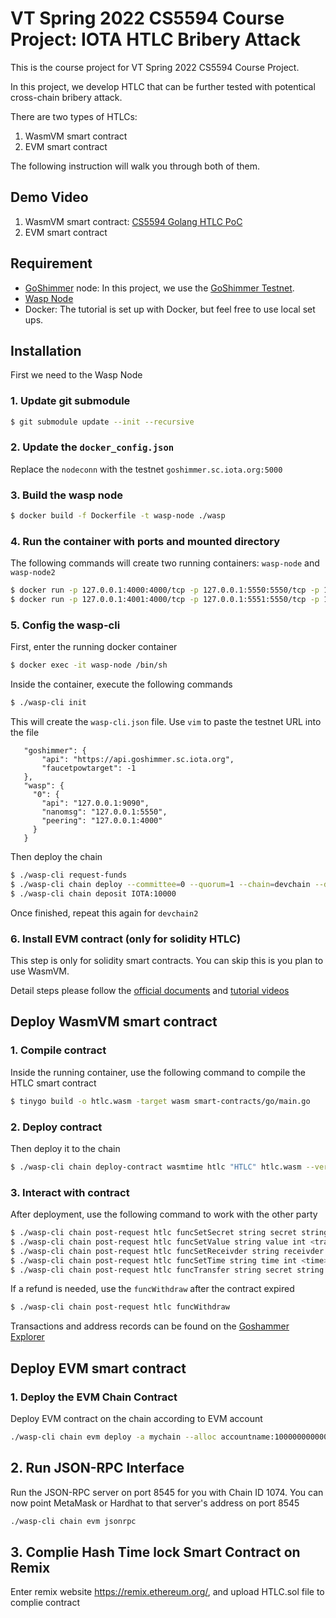 # VT Spring 2022 CS5594 Course Project: IOTA HTLC Bribery Attack

This is the course project for VT Spring 2022 CS5594 Course Project.

In this project, we develop HTLC that can be further tested with potentical cross-chain bribery attack.

There are two types of HTLCs:
1. WasmVM smart contract
2. EVM smart contract

The following instruction will walk you through both of them.

## Demo Video
1. WasmVM smart contract: [CS5594 Golang HTLC PoC](https://youtu.be/uInMscmOfCU)
2. EVM smart contract

## Requirement
- [GoShimmer](https://wiki.iota.org/goshimmer/welcome) node: In this project, we use the [GoShimmer Testnet](https://wiki.iota.org/smart-contracts/guide/chains_and_nodes/testnet).
- [Wasp Node](https://wiki.iota.org/smart-contracts/overview)
- Docker: The tutorial is set up with Docker, but feel free to use local set ups.

## Installation
First we need to the Wasp Node

### 1. Update git submodule
```sh
$ git submodule update --init --recursive
```

### 2. Update the `docker_config.json`
Replace the `nodeconn` with the testnet `goshimmer.sc.iota.org:5000`


### 3. Build the wasp node
```sh
$ docker build -f Dockerfile -t wasp-node ./wasp
```

### 4. Run the container with ports and mounted directory
The following commands will create two running containers: `wasp-node` and `wasp-node2`
```sh
$ docker run -p 127.0.0.1:4000:4000/tcp -p 127.0.0.1:5550:5550/tcp -p 127.0.0.1:7000:7000/tcp -p 127.0.0.1:8545:8545/tcp -p 127.0.0.1:8546:8546/tcp -p 127.0.0.1:9090:9090/tcp -v $(pwd)/contracts:/wasp/smart-contracts -d --name wasp-node wasp-node
$ docker run -p 127.0.0.1:4001:4000/tcp -p 127.0.0.1:5551:5550/tcp -p 127.0.0.1:7001:7000/tcp -p 127.0.0.1:8547:8545/tcp -p 127.0.0.1:8548:8546/tcp -p 127.0.0.1:9091:9090/tcp -v $(pwd)/contracts:/wasp/smart-contracts -d --name wasp-node2 wasp-node
```

### 5. Config the wasp-cli
First, enter the running docker container
```sh
$ docker exec -it wasp-node /bin/sh
```

Inside the container, execute the following commands
```sh
$ ./wasp-cli init
```

This will create the `wasp-cli.json` file. Use `vim` to paste the testnet URL into the file
```
   "goshimmer": {
       "api": "https://api.goshimmer.sc.iota.org",
       "faucetpowtarget": -1
   },
   "wasp": {
     "0": {
       "api": "127.0.0.1:9090",
       "nanomsg": "127.0.0.1:5550",
       "peering": "127.0.0.1:4000"
     }
   }
```

Then deploy the chain
```sh
$ ./wasp-cli request-funds
$ ./wasp-cli chain deploy --committee=0 --quorum=1 --chain=devchain --description="devchain1"
$ ./wasp-cli chain deposit IOTA:10000
```

Once finished, repeat this again for `devchain2`

### 6. Install EVM contract (only for solidity HTLC)
This step is only for solidity smart contracts. You can skip this is you plan to use WasmVM.

Detail steps please follow the [official documents](https://wiki.iota.org/smart-contracts/guide/evm/create-chain) and [tutorial videos](https://www.youtube.com/watch?v=JbUGX-9BTSo)

## Deploy WasmVM smart contract
### 1. Compile contract
Inside the running container, use the following command to compile the HTLC smart contract
```sh
$ tinygo build -o htlc.wasm -target wasm smart-contracts/go/main.go
```

### 2. Deploy contract
Then deploy it to the chain
```sh
$ ./wasp-cli chain deploy-contract wasmtime htlc "HTLC" htlc.wasm --verbose --debug
```

### 3. Interact with contract
After deployment, use the following command to work with the other party
```sh
$ ./wasp-cli chain post-request htlc funcSetSecret string secret string <your-secret>
$ ./wasp-cli chain post-request htlc funcSetValue string value int <transaction>
$ ./wasp-cli chain post-request htlc funcSetReceivder string receivder address <address>
$ ./wasp-cli chain post-request htlc funcSetTime string time int <time>
$ ./wasp-cli chain post-request htlc funcTransfer string secret string <your-secret> string key string <your-key>
```

If a refund is needed, use the `funcWithdraw` after the contract expired
```sh
$ ./wasp-cli chain post-request htlc funcWithdraw
```

Transactions and address records can be found on the [Goshammer Explorer](https://goshimmer.sc.iota.org/explorer)

## Deploy EVM smart contract
### 1. Deploy the EVM Chain Contract
Deploy EVM contract on the chain according to EVM account
```sh
./wasp-cli chain evm deploy -a mychain --alloc accountname:1000000000000000000000000
```

## 2. Run JSON-RPC Interface
Run the JSON-RPC server on port 8545 for you with Chain ID 1074. You can now point MetaMask or Hardhat to that server's address on port 8545
```sh
./wasp-cli chain evm jsonrpc
```
## 3. Complie Hash Time lock Smart Contract on Remix
Enter remix website https://remix.ethereum.org/, and upload HTLC.sol file to complie contract
